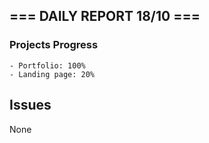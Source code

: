 ## === DAILY REPORT 18/10 ===

### Projects Progress

    - Portfolio: 100%
    - Landing page: 20%

## Issues

None